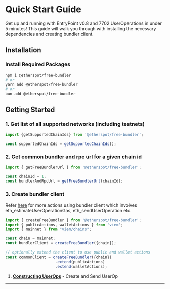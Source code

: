 # Quick Start Guide

Get up and running with EntryPoint v0.8 and 7702 UserOperations in under 5 minutes! This guide will walk you through with installing the necessary dependencies and creating bundler client.

## Installation

### Install Required Packages

```bash
npm i @etherspot/free-bundler
# or
yarn add @etherspot/free-bundler
# or
bun add @etherspot/free-bundler
```

## Getting Started

### 1. Get list of all supported networks (including testnets)
```typescript
import {getSupportedChainIds} from '@etherspot/free-bundler';

const supportedChainIds = getSupportedChainIds();
```

### 2. Get common bundler and rpc url for a given chain id
```typescript
import { getFreeBundlerUrl } from '@etherspot/free-bundler';

const chainId = 1;
const bundlerAndRpcUrl = getFreeBundlerUrl(chainId);
```

### 3. Create bundler client
Refer [here](https://viem.sh/account-abstraction/actions/bundler/estimateUserOperationGas) for more actions using bundler client which involves eth_estimateUserOperationGas, eth_sendUserOperation etc.
```typescript
import { createFreeBundler } from '@etherspot/free-bundler';
import { publicActions, walletActions } from 'viem';
import { mainnet } from "viem/chains";

const chain = mainnet;
const bundlerClient = createFreeBundler({chain});

// optionally extend the client to use public and wallet actions
const commonClient = createFreeBundler({chain})
                      .extend(publicActions)
                      .extend(walletActions);
```

1. **[Constructing UserOps](../userops/basic.md)** - Create and Send UserOp

---
